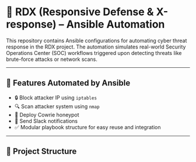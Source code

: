 # 🔐 RDX (Responsive Defense & X-response) – Ansible Automation

This repository contains Ansible configurations for automating cyber threat response in the RDX project. The automation simulates real-world Security Operations Center (SOC) workflows triggered upon detecting threats like brute-force attacks or network scans.

---

## 🚀 Features Automated by Ansible

- 🔒 Block attacker IP using `iptables`
- 🔍 Scan attacker system using `nmap`
- 🎯 Deploy Cowrie honeypot
- 🔔 Send Slack notifications
- ✅ Modular playbook structure for easy reuse and integration

---

## 📁 Project Structure

